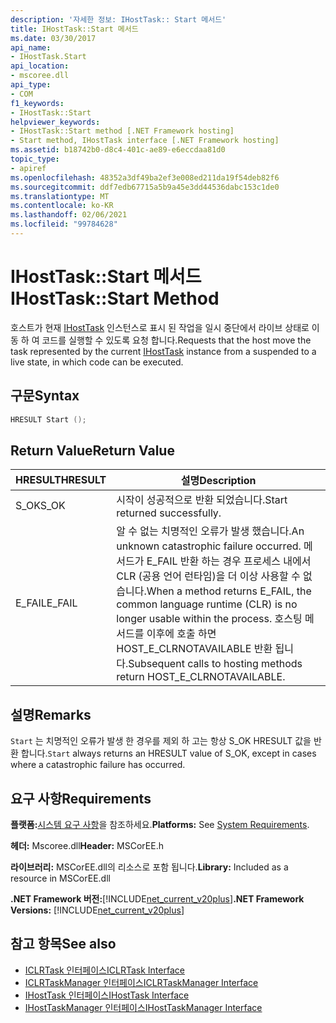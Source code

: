 ```yaml
---
description: '자세한 정보: IHostTask:: Start 메서드'
title: IHostTask::Start 메서드
ms.date: 03/30/2017
api_name:
- IHostTask.Start
api_location:
- mscoree.dll
api_type:
- COM
f1_keywords:
- IHostTask::Start
helpviewer_keywords:
- IHostTask::Start method [.NET Framework hosting]
- Start method, IHostTask interface [.NET Framework hosting]
ms.assetid: b18742b0-d8c4-401c-ae89-e6eccdaa81d0
topic_type:
- apiref
ms.openlocfilehash: 48352a3df49ba2ef3e008ed211da19f54deb82f6
ms.sourcegitcommit: ddf7edb67715a5b9a45e3dd44536dabc153c1de0
ms.translationtype: MT
ms.contentlocale: ko-KR
ms.lasthandoff: 02/06/2021
ms.locfileid: "99784628"
---
```

# <a name="ihosttaskstart-method"></a><span data-ttu-id="66f1f-103">IHostTask::Start 메서드</span><span class="sxs-lookup"><span data-stu-id="66f1f-103">IHostTask::Start Method</span></span>

<span data-ttu-id="66f1f-104">호스트가 현재 [IHostTask](ihosttask-interface.md) 인스턴스로 표시 된 작업을 일시 중단에서 라이브 상태로 이동 하 여 코드를 실행할 수 있도록 요청 합니다.</span><span class="sxs-lookup"><span data-stu-id="66f1f-104">Requests that the host move the task represented by the current [IHostTask](ihosttask-interface.md) instance from a suspended to a live state, in which code can be executed.</span></span>  
  
## <a name="syntax"></a><span data-ttu-id="66f1f-105">구문</span><span class="sxs-lookup"><span data-stu-id="66f1f-105">Syntax</span></span>  
  
```cpp  
HRESULT Start ();  
```  
  
## <a name="return-value"></a><span data-ttu-id="66f1f-106">Return Value</span><span class="sxs-lookup"><span data-stu-id="66f1f-106">Return Value</span></span>  
  
|<span data-ttu-id="66f1f-107">HRESULT</span><span class="sxs-lookup"><span data-stu-id="66f1f-107">HRESULT</span></span>|<span data-ttu-id="66f1f-108">설명</span><span class="sxs-lookup"><span data-stu-id="66f1f-108">Description</span></span>|  
|-------------|-----------------|  
|<span data-ttu-id="66f1f-109">S_OK</span><span class="sxs-lookup"><span data-stu-id="66f1f-109">S_OK</span></span>|<span data-ttu-id="66f1f-110">시작이 성공적으로 반환 되었습니다.</span><span class="sxs-lookup"><span data-stu-id="66f1f-110">Start returned successfully.</span></span>|  
|<span data-ttu-id="66f1f-111">E_FAIL</span><span class="sxs-lookup"><span data-stu-id="66f1f-111">E_FAIL</span></span>|<span data-ttu-id="66f1f-112">알 수 없는 치명적인 오류가 발생 했습니다.</span><span class="sxs-lookup"><span data-stu-id="66f1f-112">An unknown catastrophic failure occurred.</span></span> <span data-ttu-id="66f1f-113">메서드가 E_FAIL 반환 하는 경우 프로세스 내에서 CLR (공용 언어 런타임)을 더 이상 사용할 수 없습니다.</span><span class="sxs-lookup"><span data-stu-id="66f1f-113">When a method returns E_FAIL, the common language runtime (CLR) is no longer usable within the process.</span></span> <span data-ttu-id="66f1f-114">호스팅 메서드를 이후에 호출 하면 HOST_E_CLRNOTAVAILABLE 반환 됩니다.</span><span class="sxs-lookup"><span data-stu-id="66f1f-114">Subsequent calls to hosting methods return HOST_E_CLRNOTAVAILABLE.</span></span>|  
  
## <a name="remarks"></a><span data-ttu-id="66f1f-115">설명</span><span class="sxs-lookup"><span data-stu-id="66f1f-115">Remarks</span></span>  

 <span data-ttu-id="66f1f-116">`Start` 는 치명적인 오류가 발생 한 경우를 제외 하 고는 항상 S_OK HRESULT 값을 반환 합니다.</span><span class="sxs-lookup"><span data-stu-id="66f1f-116">`Start` always returns an HRESULT value of S_OK, except in cases where a catastrophic failure has occurred.</span></span>  
  
## <a name="requirements"></a><span data-ttu-id="66f1f-117">요구 사항</span><span class="sxs-lookup"><span data-stu-id="66f1f-117">Requirements</span></span>  

 <span data-ttu-id="66f1f-118">**플랫폼:**[시스템 요구 사항](../../get-started/system-requirements.md)을 참조하세요.</span><span class="sxs-lookup"><span data-stu-id="66f1f-118">**Platforms:** See [System Requirements](../../get-started/system-requirements.md).</span></span>  
  
 <span data-ttu-id="66f1f-119">**헤더:** Mscoree.dll</span><span class="sxs-lookup"><span data-stu-id="66f1f-119">**Header:** MSCorEE.h</span></span>  
  
 <span data-ttu-id="66f1f-120">**라이브러리:** MSCorEE.dll의 리소스로 포함 됩니다.</span><span class="sxs-lookup"><span data-stu-id="66f1f-120">**Library:** Included as a resource in MSCorEE.dll</span></span>  
  
 <span data-ttu-id="66f1f-121">**.NET Framework 버전:**[!INCLUDE[net_current_v20plus](../../../../includes/net-current-v20plus-md.md)]</span><span class="sxs-lookup"><span data-stu-id="66f1f-121">**.NET Framework Versions:** [!INCLUDE[net_current_v20plus](../../../../includes/net-current-v20plus-md.md)]</span></span>  
  
## <a name="see-also"></a><span data-ttu-id="66f1f-122">참고 항목</span><span class="sxs-lookup"><span data-stu-id="66f1f-122">See also</span></span>

- [<span data-ttu-id="66f1f-123">ICLRTask 인터페이스</span><span class="sxs-lookup"><span data-stu-id="66f1f-123">ICLRTask Interface</span></span>](iclrtask-interface.md)
- [<span data-ttu-id="66f1f-124">ICLRTaskManager 인터페이스</span><span class="sxs-lookup"><span data-stu-id="66f1f-124">ICLRTaskManager Interface</span></span>](iclrtaskmanager-interface.md)
- [<span data-ttu-id="66f1f-125">IHostTask 인터페이스</span><span class="sxs-lookup"><span data-stu-id="66f1f-125">IHostTask Interface</span></span>](ihosttask-interface.md)
- [<span data-ttu-id="66f1f-126">IHostTaskManager 인터페이스</span><span class="sxs-lookup"><span data-stu-id="66f1f-126">IHostTaskManager Interface</span></span>](ihosttaskmanager-interface.md)
